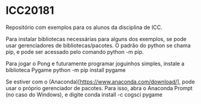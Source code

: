 ICC20181
==========


Repositório com exemplos para os alunos da disciplina de ICC.

Para instalar bibliotecas necessárias para alguns dos exemplos, se pode usar gerenciadores de bibliotecas/pacotes.
O padrão do python se chama pip, e pode ser acessado pelo comando python -m pip.

Para jogar o Pong e futuramente programar joguinhos simples, instale a biblioteca Pygame
python -m pip install pygame

Se estiver com o (Anaconda)[https://www.anaconda.com/download/], pode usar o próprio gerenciador de pacotes.
Para isso, abra o Anaconda Prompt (no caso do Windows), e digite
conda install -c cogsci pygame

